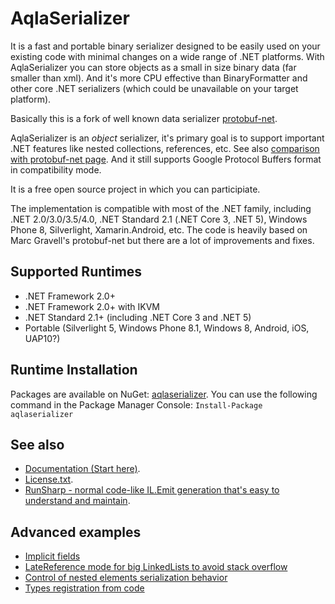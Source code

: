 AqlaSerializer
==============
It is a fast and portable binary serializer designed to be easily used on your existing code with minimal changes on a wide range of .NET platforms. With AqlaSerializer you can store objects as a small in size binary data (far smaller than xml). And it's more CPU effective than BinaryFormatter and other core .NET serializers (which could be unavailable on your target platform).

Basically this is a fork of well known data serializer <a href="https://github.com/mgravell/protobuf-net">protobuf-net</a>.

AqlaSerializer is an *object* serializer, it's primary goal is to support important .NET features like nested collections, references, etc. See also <a href="https://github.com/AqlaSolutions/AqlaSerializer/wiki/Comparison-with-protobuf-net-and-migration">comparison with protobuf-net page</a>. And it still supports Google Protocol Buffers format in compatibility mode.

It is a free open source project in which you can participiate.

The implementation is compatible with most of the .NET family, including .NET 2.0/3.0/3.5/4.0, .NET Standard 2.1 (.NET Core 3, .NET 5), Windows Phone 8, Silverlight, Xamarin.Android, etc. The code is heavily based on Marc Gravell's protobuf-net but there are a lot of improvements and fixes.

## Supported Runtimes
* .NET Framework 2.0+
* .NET Framework 2.0+ with IKVM
* .NET Standard 2.1+ (including .NET Core 3 and .NET 5)
*  Portable (Silverlight 5, Windows Phone 8.1, Windows 8, Android, iOS, UAP10?)

## Runtime Installation

Packages are available on NuGet: <a href="https://www.nuget.org/packages/aqlaserializer/">aqlaserializer</a>. You can use the following command in the Package Manager Console:
`Install-Package aqlaserializer`

## See also

* <a href="https://github.com/AqlaSolutions/AqlaSerializer/wiki">Documentation (Start here)</a>.
* <a href="https://github.com/AqlaSolutions/AqlaSerializer/blob/master/Licence.txt">License.txt</a>.
* <a href="https://github.com/AqlaSolutions/RunSharp">RunSharp - normal code-like IL.Emit generation that's easy to understand and maintain</a>.

## Advanced  examples

* <a href="https://github.com/AqlaSolutions/AqlaSerializer/blob/master/protobuf-net.unittest/AqlaAttributes/ImplicitFields.cs">Implicit fields</a>
* <a href="https://github.com/AqlaSolutions/AqlaSerializer/blob/master/protobuf-net.unittest/Aqla/LinkedListAsLateReference.cs">LateReference mode for big LinkedLists to avoid stack overflow</a>
* <a href="https://github.com/AqlaSolutions/AqlaSerializer/blob/master/protobuf-net.unittest/Aqla/NestedLevelsTest.cs">Control of nested elements serialization behavior</a>
* <a href="https://github.com/AqlaSolutions/AqlaSerializer/blob/master/protobuf-net.unittest/Aqla/AddTypes.cs">Types registration from code</a>
